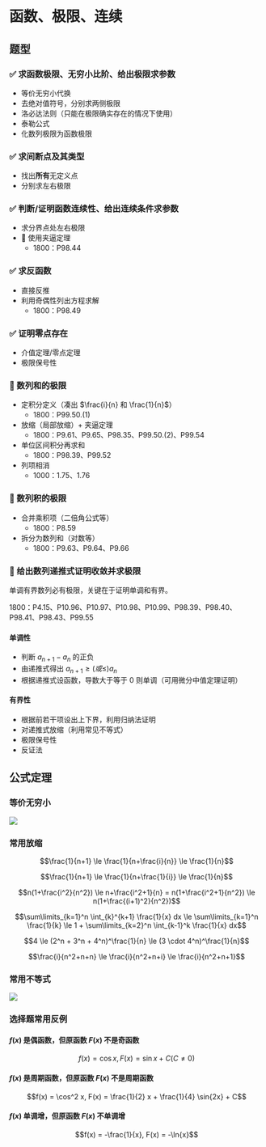 # 函数、极限、连续

## 题型

### ✅ 求函数极限、无穷小比阶、给出极限求参数

- 等价无穷小代换
- 去绝对值符号，分别求两侧极限
- 洛必达法则（只能在极限确实存在的情况下使用）
- 泰勒公式
- 化数列极限为函数极限

### ✅ 求间断点及其类型

- 找出**所有**无定义点
- 分别求左右极限

### ✅ 判断/证明函数连续性、给出连续条件求参数

- 求分界点处左右极限
- 🤔 使用夹逼定理
    - 1800：P98.44

### ✅ 求反函数

- 直接反推
- 利用奇偶性列出方程求解
    - 1800：P98.49

### ✅ 证明零点存在

- 介值定理/零点定理
- 极限保号性    

### 🤔 数列和的极限

- 定积分定义（凑出 $\frac{i}{n} 和 \frac{1}{n}$）
    - 1800：P99.50.(1)
- 放缩（局部放缩）+ 夹逼定理
    - 1800：P9.61、P9.65、P98.35、P99.50.(2)、P99.54
- 单位区间积分再求和
    - 1800：P98.39、P99.52
- 列项相消
    - 1000：1.75、1.76

### 🤔 数列积的极限

- 合并乘积项（二倍角公式等）
    - 1800：P8.59
- 拆分为数列和（对数等）
    - 1800：P9.63、P9.64、P9.66

### 🤔 给出数列递推式证明收敛并求极限

单调有界数列必有极限，关键在于证明单调和有界。

1800：P4.15、P10.96、P10.97、P10.98、P10.99、P98.39、P98.40、P98.41、P98.43、P99.55

#### 单调性

- 判断 $a_{n+1} - a_n$ 的正负
- 由递推式得出 $a_{n+1} \ge (或 \le) a_n$
- 根据递推式设函数，导数大于等于 0 则单调（可用微分中值定理证明）

#### 有界性

- 根据前若干项设出上下界，利用归纳法证明
- 对递推式放缩（利用常见不等式）
- 极限保号性
- 反证法

## 公式定理

### 等价无穷小

![](media/15655125607302.jpg)

### 常用放缩

$$\frac{1}{n+1} \le \frac{1}{n+\frac{i}{n}} \le \frac{1}{n}$$

$$\frac{1}{n+1} \le \frac{1}{n+\frac{1}{i}} \le \frac{1}{n}$$

$$n(1+\frac{i^2}{n^2}) \le n+\frac{i^2+1}{n} = n(1+\frac{i^2+1}{n^2}) \le n(1+\frac{(i+1)^2}{n^2})$$

$$\sum\limits_{k=1}^n \int_{k}^{k+1} \frac{1}{x} dx \le \sum\limits_{k=1}^n \frac{1}{k} \le 1 + \sum\limits_{k=2}^n \int_{k-1}^k \frac{1}{x} dx$$

$$4 \le (2^n + 3^n + 4^n)^\frac{1}{n} \le (3 \cdot 4^n)^\frac{1}{n}$$

$$\frac{i}{n^2+n+n} \le \frac{i}{n^2+n+i} \le \frac{i}{n^2+n+1}$$

### 常用不等式

![](media/15655145589854.jpg)

### 选择题常用反例

#### $f(x)$ 是偶函数，但原函数 $F(x)$ 不是奇函数

$$f(x) = \cos x, F(x) = \sin x + C (C \ne 0)$$

#### $f(x)$ 是周期函数，但原函数 $F(x)$ 不是周期函数

$$f(x) = \cos^2 x, F(x) = \frac{1}{2} x + \frac{1}{4} \sin{2x} + C$$

#### $f(x)$ 单调增，但原函数 $F(x)$ 不单调增

$$f(x) = -\frac{1}{x}, F(x) = -\ln{x}$$
